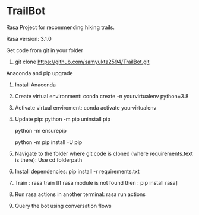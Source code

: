 # TrailBot
Rasa Project for recommending hiking trails. 

Rasa version: 3.1.0

Get code from git in your folder
1. git clone https://github.com/samyukta2594/TrailBot.git

Anaconda and pip upgrade
1. Install Anaconda
2. Create virtual environment:  conda create -n yourvirtualenv python=3.8 
3. Activate virtual enviroment: conda activate yourvirtualenv
4. Update pip: python -m pip uninstall pip
   
   python -m ensurepip
   
   python -m pip install -U pip
4. Navigate to the folder where git code is cloned (where requirements.text is there): Use cd folderpath
5. Install dependencies: pip install -r requirements.txt
6. Train : rasa train [If rasa module is not found then : pip install rasa]
7. Run rasa actions in another terminal: rasa run actions
8. Query the bot using conversation flows
